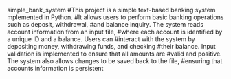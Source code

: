  simple_bank_system
#This project is a simple text-based banking system mplemented in Python. 
#It allows users to perform basic banking operations such as deposit, withdrawal, 
#and balance inquiry. The system reads account information from an input file, 
#where each account is identified by a unique ID and a balance. Users can 
#interact with the system by depositing money, withdrawing funds, and checking 
#their balance. Input validation is implemented to ensure that all amounts are 
#valid and positive. The system also allows changes to be saved back to the file, 
#ensuring that accounts information is persistent
